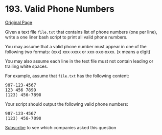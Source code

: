 # 193. Valid Phone Numbers

[Original Page](https://leetcode.com/problems/valid-phone-numbers/)

Given a text file `file.txt` that contains list of phone numbers (one per line), write a one liner bash script to print all valid phone numbers.

You may assume that a valid phone number must appear in one of the following two formats: (xxx) xxx-xxxx or xxx-xxx-xxxx. (x means a digit)

You may also assume each line in the text file must not contain leading or trailing white spaces.

For example, assume that `file.txt` has the following content:

<pre>987-123-4567
123 456 7890
(123) 456-7890
</pre>

Your script should output the following valid phone numbers:

<pre>987-123-4567
(123) 456-7890
</pre>

<div>

[Subscribe](/subscribe/) to see which companies asked this question

</div>